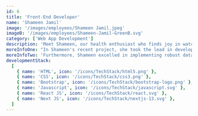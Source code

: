 ```yaml
---
id: 6
title: 'Front-End Developer'
name: 'Shameen Jamil'
image: '/images/employees/Shameen Jamil.jpeg'
imageB: '/images/employees/Shameen-Jamil-GreenB.svg'
category: ['Web App Development']
description: 'Meet Shameen, our health enthusiast who finds joy in watching cinematic YouTube videos and embracing the tranquility of outdoor walks. For her, the journey towards fitness, stability, and a sound sleeping schedule is not just a goal but a way of life. Join Shameen as she navigates a path towards a healthier, more balanced lifestyle.'
moreInfoOne: "In Shameen's recent project, she took the lead in developing a state-of-the-art system designed to efficiently oversee medical imaging devices, including X-ray, MRI, and CT, across diverse laboratories. The system excels in promptly dispatching on-site support for issue resolution, catering to the distinctive needs of healthcare facilities. In her pivotal role, Shameen demonstrated her proficiency by designing and implementing intuitive, user-friendly interfaces for the software. She showcased her skills in developing a responsive frontend capable of accommodating various screen sizes and devices seamlessly."
moreInfoTwo: 'Furthermore, Shameen excelled in implementing robust data retrieval and display functionalities using APIs, ensuring real-time updates on equipment status and service requests. The technologies employed in this project include React.js, Django, TypeScript, Redux, Material-UI, PostgreSQL, Docker, and engineX, making it an ideal solution for organizations seeking advanced medical machine management.'
developmentStack:
  [
    { name: 'HTML', icon: '/icons/TechStack/html5.png' },
    { name: 'CSS', icon: '/icons/TechStack/css3.png' },
    { name: 'Bootstrap', icon: '/icons/TechStack/bootstrap-logo.png' },
    { name: 'Javascript', icon: '/icons/TechStack/javascript.svg' },
    { name: 'React JS', icon: '/icons/TechStack/react.svg' },
    { name: 'Next JS', icon: '/icons/TechStack/nextjs-13.svg' },
  ]
---
```

